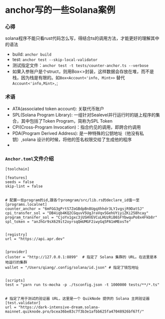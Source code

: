 # anchor写的一些Solana案例

### 心得
solana程序不能只看rust代码怎么写，得结合ts的调用方法，才能更好的理解其中的语法


* build: `anchor build`
* test: `anchor test --skip-local-validator`
* 测试指定文件：`anchor test -t tests/counter-anchor.ts --verbose`
* 如果入参账户是个struct，则用Box<>封装，这样数据会存放在堆，而不是栈，因为栈是有限的。如`Box<Account<'info, Mint>>` 替代`Account<'info,Mint>,`;


### 术语

* ATA(associated token account): 关联代币账户
* SPL(Solana Program Library): 一组针对Sealevel并行运行时的链上程序的集合，其中包括了Token Program，简称为SPL Token
* CPI(Cross-Program Invocation)：指合约见的调用，即跨合约调用
* PDA(Program Derived Address): 是一种特殊的公钥地址（他没有私钥）,solana 设计的时候，将他的签名权限交给了生成他的程序
* 




### `Anchor.toml`文件介绍
```
[toolchain]

[features]
seeds = false
skip-lint = false


# 配置一些program的id,跟各个promgram/src/lib.rs的declare_id值一至
[programs.localnet]
counter_anchor = "6mFGG3gPrtS7ZoGBdpBn8UgqXhhdr3LY1vgsjR9DatSJ"
cpi_transfer_sol = "DB4iqb4KQ2CGquvV5UgJraVqvSGehUYiyiZKi258hcay"
program_transfer_sol = "CjoYx1gxc3jUSHVEVCuLHUzRiB6SFYbwquPo8x4Fkb8r"
spl_token = "anJhGr9sX629it2oyrsqQmUMGF2iwyGq5PA1mMEosTe"


[registry]
url = "https://api.apr.dev"


[provider]
cluster = "http://127.0.0.1:8899"  # 指定了 Solana 集群的 URL。在这里是本地运行的集群
wallet = "/Users/qiang/.config/solana/id.json" # 指定了钱包地址


[scripts]
test = "yarn run ts-mocha -p ./tsconfig.json -t 1000000 tests/**/*.ts"


# 指定了用于测试的验证器 URL，这里是一个 QuikNode 提供的 Solana 主网验证器 
[test.validator]
url = "https://dark-intensive-dream.solana-mainnet.quiknode.pro/bcea36be83c7f3b3e1afbb625fa47048926bf67f/"
```
